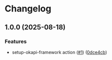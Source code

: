 # Changelog

## 1.0.0 (2025-08-18)

### Features

- setup-okapi-framework action
  ([#1](https://github.com/jimmymcpeter/setup-okapi-framework/issues/1))
  ([0dce4cb](https://github.com/jimmymcpeter/setup-okapi-framework/commit/0dce4cb1f4494440bb5dcb393a98f47ea725825e))
